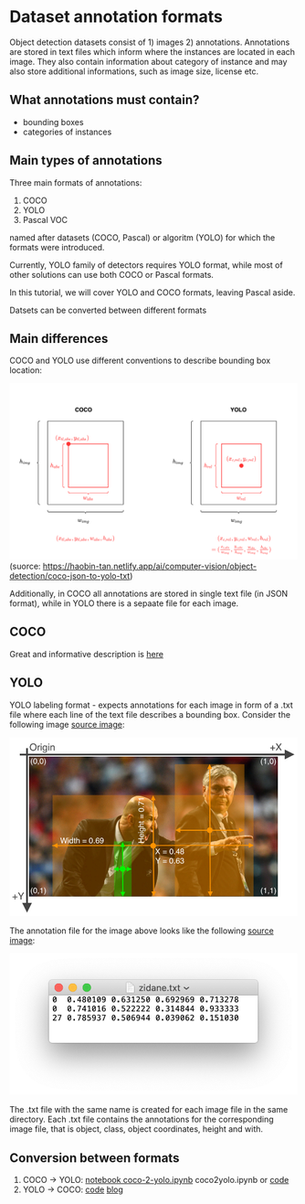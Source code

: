 # Dataset annotation formats

Object detection datasets consist of 1) images 2) annotations. Annotations are stored in text files which inform where the instances are located in each image. They also contain information about category of instance and may also store additional informations, such as image size, license etc.

## What annotations must contain?

- bounding boxes
- categories of instances


## Main types of annotations

Three main formats of annotations:
1. COCO
1. YOLO
1. Pascal VOC

named after datasets (COCO, Pascal) or algoritm (YOLO) for which the formats were introduced.

Currently, YOLO family of detectors requires YOLO format, while most of other solutions can use both COCO or Pascal formats. 

In this tutorial, we will cover YOLO and COCO formats, leaving Pascal aside.

Datsets can be converted between different formats

## Main differences

COCO and YOLO use different conventions to describe bounding box location:

![image-25](../_resourses/annotation-convertion-COCO-and-YOLO.png)
(suorce: https://haobin-tan.netlify.app/ai/computer-vision/object-detection/coco-json-to-yolo-txt)

Additionally, in COCO all annotations are stored in single text file (in JSON format), while in YOLO there is a sepaate file for each image.

## COCO

Great and informative description is [here](https://www.immersivelimit.com/tutorials/create-coco-annotations-from-scratch)

## YOLO

YOLO labeling format - expects annotations for each image in form of a .txt file where each line of the text file describes a bounding box. Consider the following image [source image](https://blog.paperspace.com/train-yolov5-custom-data/):

![image-25](../_resourses/image-25.png)

The annotation file for the image above looks like the following [source image](https://blog.paperspace.com/train-yolov5-custom-data/):

![image-26](../_resourses/image-26.png)

The .txt file with the same name is created for each image file in the same directory. Each .txt file contains the annotations for the corresponding image file, that is object, class, object coordinates, height and with.

## Conversion between formats

1. COCO -> YOLO: [notebook coco-2-yolo.ipynb](coco-2-yolo.ipynb) coco2yolo.ipynb  or [code](https://github.com/qwirky-yuzu/COCO-to-YOLO) 
1. YOLO -> COCO: [code](https://github.com/Taeyoung96/Yolo-to-COCO-format-converter) [blog](https://medium.com/@thamqianyu96/coco-to-yolo-annotations-9d638bb3eb4f)

